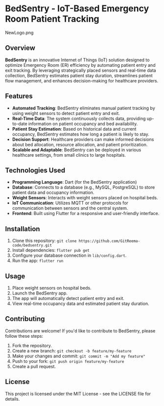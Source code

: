 # BedSentry - IoT-Based Emergency Room Patient Tracking

NewLogo.png

## Overview

**BedSentry** is an innovative Internet of Things (IoT) solution designed to optimize Emergency Room (ER) efficiency by automating patient entry and exit tracking. By leveraging strategically placed sensors and real-time data collection, BedSentry estimates patient stay duration, streamlines patient flow management, and enhances decision-making for healthcare providers.

## Features

- **Automated Tracking**: BedSentry eliminates manual patient tracking by using weight sensors to detect patient entry and exit.
- **Real-Time Data**: The system continuously collects data, providing up-to-date information on patient occupancy and bed availability.
- **Patient Stay Estimation**: Based on historical data and current occupancy, BedSentry estimates how long a patient is likely to stay.
- **Decision Support**: Healthcare providers can make informed decisions about bed allocation, resource allocation, and patient prioritization.
- **Scalable and Adaptable**: BedSentry can be deployed in various healthcare settings, from small clinics to large hospitals.

## Technologies Used

- **Programming Language**: Dart (for the BedSentry application)
- **Database**: Connects to a database (e.g., MySQL, PostgreSQL) to store patient data and occupancy information.
- **Weight Sensors**: Interacts with weight sensors placed on hospital beds.
- **IoT Communication**: Utilizes MQTT or other protocols for communication between sensors and the central system.
- **Frontend**: Built using Flutter for a responsive and user-friendly interface.

## Installation

1. Clone this repository: `git clone https://github.com/GitReema-code/bedsentry.git`
2. Install dependencies: `flutter pub get`
3. Configure your database connection in `lib/config.dart`.
4. Run the app: `flutter run`

## Usage

1. Place weight sensors on hospital beds.
2. Launch the BedSentry app.
3. The app will automatically detect patient entry and exit.
4. View real-time occupancy data and estimated patient stay duration.

## Contributing

Contributions are welcome! If you'd like to contribute to BedSentry, please follow these steps:

1. Fork the repository.
2. Create a new branch: `git checkout -b feature/my-feature`
3. Make your changes and commit: `git commit -m "Add my feature"`
4. Push to your fork: `git push origin feature/my-feature`
5. Create a pull request.

## License

This project is licensed under the MIT License - see the LICENSE file for details.
